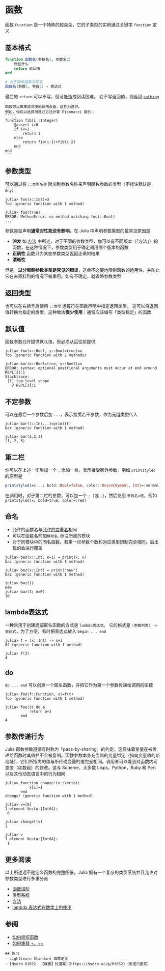 # 函数
函数 `Function` 是一个特殊的超类型，它的子类型的实例通过关键字 `function` 定义

## 基本格式
```jl
function 函数名(参数名1, 参数名2)
    做些什么
    return 返回值
end

# 对于简单函数的简写
函数名(参数1, 参数2) = 表达式
```

最后的 `return` 可以不写，但可能造成阅读困难。
若不写返回值，则返回 [`nothing`](little_types.md#无)

``````check newbie
函数可以直接或间接地调用自身，这称为递归。
例如，你可以选择用递归方法计算 Fibonacci 数列：
```jl
function fib(i::Integer)
    @assert i>0
    if i<=2
        return 1
    else
        return fib(i-1)+fib(i-2)
    end
end
```

``````

## 参数类型
可以通过将 `::类型名称` 附加到参数名称来声明函数参数的类型（不标注默认是 `Any`）
```julia-repl
julia> foo(x::Int)=3
foo (generic function with 1 method)

julia> foo(true)
ERROR: MethodError: no method matching foo(::Bool)
...
```

参数类型声明**通常对性能没有影响**，在 Julia 中声明参数类型的最常见原因是
* **派发** 如 [方法](method.md) 中所述，对于不同的参数类型，你可以有不同版本（「方法」）的函数，在这种情况下，参数类型用于确定调用哪个版本的函数
* **正确性** 函数只为某些参数类型返回正确的结果
* **清晰性**

但是，**过分限制参数类型是常见的错误**，这会不必要地限制函数的适用性，并防止它在未预料到的情况下被重用。如有不确定，就省略参数类型

## 返回类型
也可以在右括号后使用 `::类型` 运算符在函数声明中指定返回类型。 这可以将返回值转换为指定的类型，这种做法**很少使用**：通常应该编写「类型稳定」的函数

## 默认值
函数参数允许提供默认值，但必须从后往前提供
```julia-repl
julia> foo(x::Bool, y::Bool=true)=x
foo (generic function with 2 methods)

julia> bar(x::Bool=true, y::Bool)=x
ERROR: syntax: optional positional arguments must occur at end around REPL[3]:1
Stacktrace:
 [1] top-level scope
   @ REPL[3]:1
```

## 不定参数
可以在最后一个参数后加 `...`，表示接受若干参数，作为元组类型传入
```julia-repl
julia> bar(t::Int...)=print(t)
bar (generic function with 1 method)

julia> bar(1,2,3)
(1, 2, 3)
```

## 第二栏
你可以在上述一切后加一个 `,` 添加一栏，表示接受额外参数，例如 `printstyled` 的原型是
```jl
printstyled(xs...; bold::Bool=false, color::Union{Symbol, Int}=:normal)
```

在调用时，对于第二栏的参数，可以加一个 `;`（或 `,`），然后使用 `参数名=值`，例如 `printstyled(x; bold=true, color=:red)`

## 命名
- 允许的函数名与[允许的变量名](variable_basic.md#命名规范)相同
- 可以在函数名前加`模块名.`标注所属的模块
- 对于同模块中的同名函数，若第一栏参数个数和对应类型限制完全相同，后出现的会进行覆盖
```julia-repl
julia> baz(x::Int; o=1) = print(x, o)
baz (generic function with 1 method)

julia> baz(x::Int) = print("new")
baz (generic function with 1 method)

julia> baz(1)
new
julia> baz(1; o=0)
10
```

## lambda表达式
一种常用于创建局部匿名函数的方式是 `lambda表达式`。
它的格式是 `(参数列表) -> 表达式`，为了方便，有时把表达式放入 `begin ... end`
```julia-repl
julia> f = (x::Int) -> x+1
#2 (generic function with 1 method)

julia> f(3)
4
```

## do
`do ... end` 可以创建一个匿名函数，并把它作为第一个参数传递给调用的函数
```julia-repl
julia> foo(f::Function, x)=f(x)
foo (generic function with 1 method)

julia> foo(3) do a
           return a+1
       end
4
```

## 参数传递行为
Julia 函数参数遵循有时称为「pass-by-sharing」的约定，这意味着变量在被传递给函数时其值并不会被复制。函数参数本身充当新的变量绑定（指向变量值的新地址），它们所指向的值与所传递变量的值完全相同。调用者可以看到对函数内可变值（如数组）的修改。这与 Scheme，大多数 Lisps，Python，Ruby 和 Perl 以及其他动态语言中的行为相同
```julia-repl
julia> function change!(x::Vector)
           x[1]=1
       end
change! (generic function with 1 method)

julia> v=[0]
1-element Vector{Int64}:
 0

julia> change!(v)
1

julia> v
1-element Vector{Int64}:
 1
```

## 更多阅读
以上所述远不是定义函数的完整图景。Julia 拥有一个复杂的类型系统并且允许对参数类型进行多重分派
- [函数进阶](../advanced/function.md)
- [类型系统](../advanced/typesystem.md)
- [方法](../advanced/method.md)
- [lambda 表达式在数学上的使用](https://www.luogu.com.cn/blog/t532/church-encoding-and-lam-cal)

## 参阅
- [如何组织函数](https://discourse.juliacn.com/t/topic/3190)
- [如何重载 +、==](https://discourse.juliacn.com/t/topic/5457)

```check newbie
## 练习
- LightLearn Standard 函数定义
- [Hydro H1032. 【模板】快速幂](https://hydro.ac/p/H1032)（用递归重写）
```

[^1]: https://docs.juliacn.com/latest/manual/functions/

